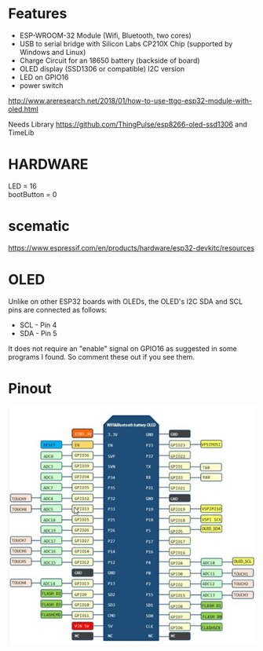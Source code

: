 # Features

 * ESP-WROOM-32 Module (Wifi, Bluetooth, two cores)
 * USB to serial bridge with Silicon Labs CP210X Chip
 (supported by Windows and Linux)
 * Charge Circuit for an 18650 battery (backside of board)
 * OLED display (SSD1306 or compatible) I2C version
 * LED on GPIO16
 * power switch

http://www.areresearch.net/2018/01/how-to-use-ttgo-esp32-module-with-oled.html


Needs Library
https://github.com/ThingPulse/esp8266-oled-ssd1306
and TimeLib

# HARDWARE
LED = 16 <br/>
bootButton = 0

# scematic
https://www.espressif.com/en/products/hardware/esp32-devkitc/resources
# OLED
Unlike on other ESP32 boards with OLEDs, the OLED's I2C SDA and SCL pins are connected as follows:

* SCL - Pin 4
* SDA - Pin 5

It does not require an "enable" signal on GPIO16 as suggested in some programs I found. So comment these out if you see them.

# Pinout
![Pinout](pinout.png)
